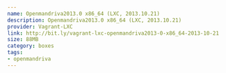 ```yaml
---
name: Openmandriva2013.0 x86_64 (LXC, 2013.10.21)
description: Openmandriva2013.0 x86_64 (LXC, 2013.10.21)
provider: Vagrant-LXC
link: http://bit.ly/vagrant-lxc-openmandriva2013-0-x86_64-2013-10-21
size: 88MB
category: boxes
tags:
- openmandriva
---
```


